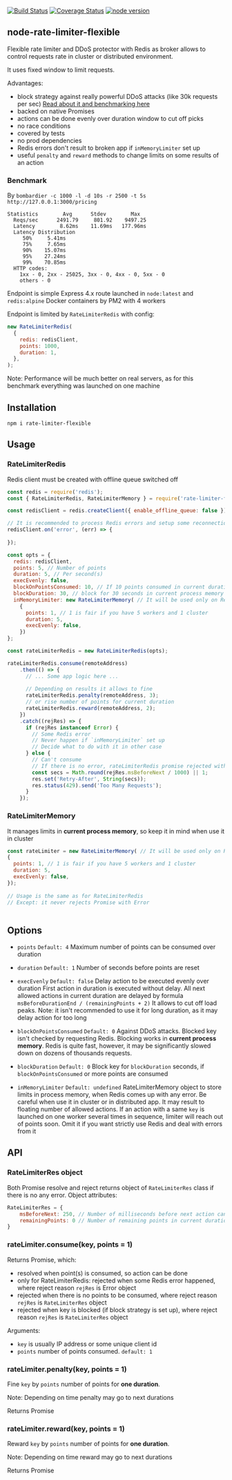 [![Build Status](https://travis-ci.org/animir/node-rate-limiter-flexible.png)](https://travis-ci.org/animir/node-rate-limiter-flexible)
[![Coverage Status](https://coveralls.io/repos/animir/node-rate-limiter-flexible/badge.svg?branch=master)](https://coveralls.io/r/animir/node-rate-limiter-flexible?branch=master)
[![node version][node-image]][node-url]

[node-image]: https://img.shields.io/badge/node.js-%3E=_6.0-green.svg?style=flat-square
[node-url]: http://nodejs.org/download/

## node-rate-limiter-flexible

Flexible rate limiter and DDoS protector with Redis as broker allows to control requests rate in cluster or distributed environment. 

It uses fixed window to limit requests.

Advantages:
* block strategy against really powerful DDoS attacks (like 30k requests per sec) [Read about it and benchmarking here](https://github.com/animir/node-rate-limiter-flexible/blob/master/BLOCK_STRATEGY.md)
* backed on native Promises
* actions can be done evenly over duration window to cut off picks
* no race conditions
* covered by tests
* no prod dependencies
* Redis errors don't result to broken app if `inMemoryLimiter` set up
* useful `penalty` and `reward` methods to change limits on some results of an action

### Benchmark

By `bombardier -c 1000 -l -d 10s -r 2500 -t 5s http://127.0.0.1:3000/pricing`

```text
Statistics        Avg      Stdev        Max
  Reqs/sec      2491.79     801.92    9497.25
  Latency        8.62ms    11.69ms   177.96ms
  Latency Distribution
     50%     5.41ms
     75%     7.65ms
     90%    15.07ms
     95%    27.24ms
     99%    70.85ms
  HTTP codes:
    1xx - 0, 2xx - 25025, 3xx - 0, 4xx - 0, 5xx - 0
    others - 0
```

Endpoint is simple Express 4.x route launched in `node:latest` and `redis:alpine` Docker containers by PM2 with 4 workers

Endpoint is limited by `RateLimiterRedis` with config:

```javascript
new RateLimiterRedis(
  {
    redis: redisClient,
    points: 1000,
    duration: 1,
  },
);
```

Note: Performance will be much better on real servers, as for this benchmark everything was launched on one machine

## Installation

`npm i rate-limiter-flexible`

## Usage

### RateLimiterRedis

Redis client must be created with offline queue switched off

```javascript
const redis = require('redis');
const { RateLimiterRedis, RateLimiterMemory } = require('rate-limiter-flexible');

const redisClient = redis.createClient({ enable_offline_queue: false });

// It is recommended to process Redis errors and setup some reconnection strategy
redisClient.on('error', (err) => {
  
});

const opts = {
  redis: redisClient,
  points: 5, // Number of points
  duration: 5, // Per second(s)
  execEvenly: false,
  blockOnPointsConsumed: 10, // If 10 points consumed in current duration
  blockDuration: 30, // block for 30 seconds in current process memory
  inMemoryLimiter: new RateLimiterMemory( // It will be used only on Redis error as insurance
    {
      points: 1, // 1 is fair if you have 5 workers and 1 cluster
      duration: 5,
      execEvenly: false,
    })
};

const rateLimiterRedis = new RateLimiterRedis(opts);

rateLimiterRedis.consume(remoteAddress)
    .then(() => {
      // ... Some app logic here ...
      
      // Depending on results it allows to fine
      rateLimiterRedis.penalty(remoteAddress, 3);
      // or rise number of points for current duration
      rateLimiterRedis.reward(remoteAddress, 2);
    })
    .catch((rejRes) => {
      if (rejRes instanceof Error) {
        // Some Redis error
        // Never happen if `inMemoryLimiter` set up
        // Decide what to do with it in other case
      } else {
        // Can't consume
        // If there is no error, rateLimiterRedis promise rejected with number of ms before next request allowed
        const secs = Math.round(rejRes.msBeforeNext / 1000) || 1;
        res.set('Retry-After', String(secs));
        res.status(429).send('Too Many Requests');
      }
    });
```

### RateLimiterMemory

It manages limits in **current process memory**, so keep it in mind when use it in cluster

```javascript
const rateLimiter = new RateLimiterMemory( // It will be used only on Redis error as insurance
{
  points: 1, // 1 is fair if you have 5 workers and 1 cluster
  duration: 5,
  execEvenly: false,
});
    
// Usage is the same as for RateLimiterRedis
// Except: it never rejects Promise with Error    
    
```

## Options

* `points` `Default: 4` Maximum number of points can be consumed over duration

* `duration` `Default: 1` Number of seconds before points are reset

* `execEvenly` `Default: false` Delay action to be executed evenly over duration
First action in duration is executed without delay.
All next allowed actions in current duration are delayed by formula `msBeforeDurationEnd / (remainingPoints + 2)`
It allows to cut off load peaks.
Note: it isn't recommended to use it for long duration, as it may delay action for too long

* `blockOnPointsConsumed` `Default: 0` Against DDoS attacks. Blocked key isn't checked by requesting Redis.
Blocking works in **current process memory**. 
Redis is quite fast, however, it may be significantly slowed down on dozens of thousands requests.

* `blockDuration` `Default: 0` Block key for `blockDuration` seconds, 
if `blockOnPointsConsumed` or more points are consumed 

* `inMemoryLimiter` `Default: undefined` RateLimiterMemory object to store limits in process memory, 
when Redis comes up with any error.
Be careful when use it in cluster or in distributed app.
It may result to floating number of allowed actions. 
If an action with a same `key` is launched on one worker several times in sequence, 
limiter will reach out of points soon. 
Omit it if you want strictly use Redis and deal with errors from it


## API

### RateLimiterRes object

Both Promise resolve and reject returns object of `RateLimiterRes` class if there is no any error.
Object attributes:
```javascript
RateLimiterRes = {
    msBeforeNext: 250, // Number of milliseconds before next action can be done
    remainingPoints: 0 // Number of remaining points in current duration 
}
````

### rateLimiter.consume(key, points = 1)

Returns Promise, which: 
* resolved when point(s) is consumed, so action can be done
* only for RateLimiterRedis: rejected when some Redis error happened, where reject reason `rejRes` is Error object
* rejected when there is no points to be consumed, where reject reason `rejRes` is `RateLimiterRes` object
* rejected when key is blocked (if block strategy is set up), where reject reason `rejRes` is `RateLimiterRes` object

Arguments:
* `key` is usually IP address or some unique client id
* `points` number of points consumed. `default: 1`

### rateLimiter.penalty(key, points = 1)

Fine `key` by `points` number of points for **one duration**.

Note: Depending on time penalty may go to next durations

Returns Promise

### rateLimiter.reward(key, points = 1)

Reward `key` by `points` number of points for **one duration**.

Note: Depending on time reward may go to next durations

Returns Promise
